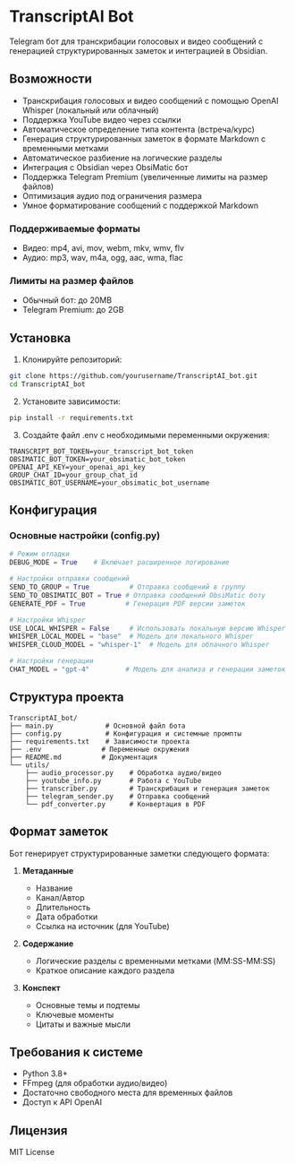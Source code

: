 # TranscriptAI Bot

Telegram бот для транскрибации голосовых и видео сообщений с генерацией структурированных заметок и интеграцией в Obsidian.

## Возможности

- Транскрибация голосовых и видео сообщений с помощью OpenAI Whisper (локальный или облачный)
- Поддержка YouTube видео через ссылки
- Автоматическое определение типа контента (встреча/курс)
- Генерация структурированных заметок в формате Markdown с временными метками
- Автоматическое разбиение на логические разделы
- Интеграция с Obsidian через ObsiMatic бот
- Поддержка Telegram Premium (увеличенные лимиты на размер файлов)
- Оптимизация аудио под ограничения размера
- Умное форматирование сообщений с поддержкой Markdown

### Поддерживаемые форматы
- Видео: mp4, avi, mov, webm, mkv, wmv, flv
- Аудио: mp3, wav, m4a, ogg, aac, wma, flac

### Лимиты на размер файлов
- Обычный бот: до 20MB
- Telegram Premium: до 2GB

## Установка

1. Клонируйте репозиторий:
```bash
git clone https://github.com/yourusername/TranscriptAI_bot.git
cd TranscriptAI_bot
```

2. Установите зависимости:
```bash
pip install -r requirements.txt
```

3. Создайте файл .env с необходимыми переменными окружения:
```env
TRANSCRIPT_BOT_TOKEN=your_transcript_bot_token
OBSIMATIC_BOT_TOKEN=your_obsimatic_bot_token
OPENAI_API_KEY=your_openai_api_key
GROUP_CHAT_ID=your_group_chat_id
OBSIMATIC_BOT_USERNAME=your_obsimatic_bot_username
```

## Конфигурация

### Основные настройки (config.py)
```python
# Режим отладки
DEBUG_MODE = True    # Включает расширенное логирование

# Настройки отправки сообщений
SEND_TO_GROUP = True          # Отправка сообщений в группу
SEND_TO_OBSIMATIC_BOT = True # Отправка сообщений ObsiMatic боту
GENERATE_PDF = True          # Генерация PDF версии заметок

# Настройки Whisper
USE_LOCAL_WHISPER = False     # Использовать локальную версию Whisper
WHISPER_LOCAL_MODEL = "base"  # Модель для локального Whisper
WHISPER_CLOUD_MODEL = "whisper-1"  # Модель для облачного Whisper

# Настройки генерации
CHAT_MODEL = "gpt-4"         # Модель для анализа и генерации заметок
```

## Структура проекта
```
TranscriptAI_bot/
├── main.py             # Основной файл бота
├── config.py           # Конфигурация и системные промпты
├── requirements.txt    # Зависимости проекта
├── .env               # Переменные окружения
├── README.md          # Документация
└── utils/
    ├── audio_processor.py    # Обработка аудио/видео
    ├── youtube_info.py       # Работа с YouTube
    ├── transcriber.py        # Транскрибация и генерация заметок
    ├── telegram_sender.py    # Отправка сообщений
    └── pdf_converter.py      # Конвертация в PDF
```

## Формат заметок

Бот генерирует структурированные заметки следующего формата:

1. **Метаданные**
   - Название
   - Канал/Автор
   - Длительность
   - Дата обработки
   - Ссылка на источник (для YouTube)

2. **Содержание**
   - Логические разделы с временными метками (MM:SS-MM:SS)
   - Краткое описание каждого раздела

3. **Конспект**
   - Основные темы и подтемы
   - Ключевые моменты
   - Цитаты и важные мысли

## Требования к системе

- Python 3.8+
- FFmpeg (для обработки аудио/видео)
- Достаточно свободного места для временных файлов
- Доступ к API OpenAI

## Лицензия

MIT License
